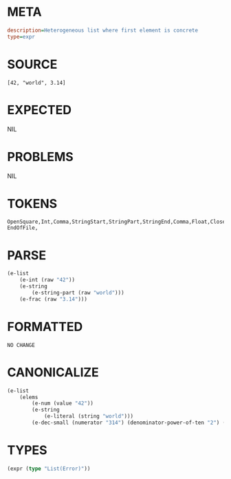 # META
~~~ini
description=Heterogeneous list where first element is concrete
type=expr
~~~
# SOURCE
~~~roc
[42, "world", 3.14]
~~~
# EXPECTED
NIL
# PROBLEMS
NIL
# TOKENS
~~~zig
OpenSquare,Int,Comma,StringStart,StringPart,StringEnd,Comma,Float,CloseSquare,
EndOfFile,
~~~
# PARSE
~~~clojure
(e-list
	(e-int (raw "42"))
	(e-string
		(e-string-part (raw "world")))
	(e-frac (raw "3.14")))
~~~
# FORMATTED
~~~roc
NO CHANGE
~~~
# CANONICALIZE
~~~clojure
(e-list
	(elems
		(e-num (value "42"))
		(e-string
			(e-literal (string "world")))
		(e-dec-small (numerator "314") (denominator-power-of-ten "2") (value "3.14"))))
~~~
# TYPES
~~~clojure
(expr (type "List(Error)"))
~~~
